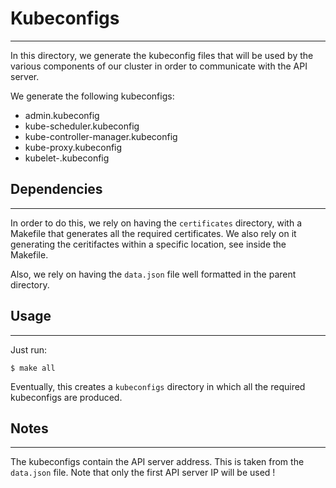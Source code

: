 # Kubeconfigs
---

In this directory, we generate the kubeconfig files that will be used by the various
components of our cluster in order to communicate with the API server.

We generate the following kubeconfigs:
* admin.kubeconfig
* kube-scheduler.kubeconfig
* kube-controller-manager.kubeconfig
* kube-proxy.kubeconfig
* kubelet-<node-x>.kubeconfig


## Dependencies
---
In order to do this, we rely on having the `certificates` directory, with a Makefile
that generates all the required certificates. We also rely on it generating the ceritifactes
within a specific location, see inside the Makefile.

Also, we rely on having the `data.json` file well formatted in the parent directory.

## Usage
---

Just run:
```
$ make all
```

Eventually, this creates a `kubeconfigs` directory in which all the required kubeconfigs
are produced.

## Notes
---
The kubeconfigs contain the API server address. This is taken from the `data.json` file.
Note that only the first API server IP will be used !
